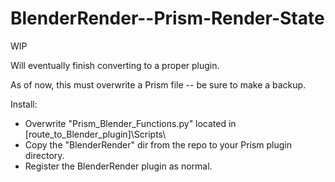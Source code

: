 # BlenderRender--Prism-Render-State

WIP

Will eventually finish converting to a proper plugin.

As of now, this must overwrite a Prism file -- be sure to make a backup.

Install:

- Overwrite "Prism_Blender_Functions.py" located in [route_to_Blender_plugin]\Scripts\
- Copy the "BlenderRender" dir from the repo to your Prism plugin directory.
- Register the BlenderRender plugin as normal.



